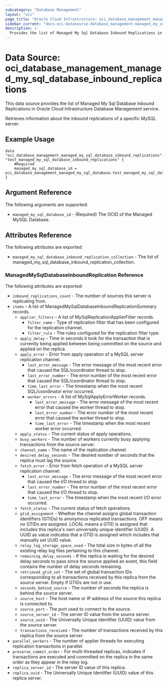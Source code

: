 ```yaml
---
subcategory: "Database Management"
layout: "oci"
page_title: "Oracle Cloud Infrastructure: oci_database_management_managed_my_sql_database_inbound_replications"
sidebar_current: "docs-oci-datasource-database_management-managed_my_sql_database_inbound_replications"
description: |-
  Provides the list of Managed My Sql Database Inbound Replications in Oracle Cloud Infrastructure Database Management service
---
```


# Data Source: oci_database_management_managed_my_sql_database_inbound_replications
This data source provides the list of Managed My Sql Database Inbound Replications in Oracle Cloud Infrastructure Database Management service.

Retrieves information about the inbound replications of a specific MySQL server.


## Example Usage

```hcl
data "oci_database_management_managed_my_sql_database_inbound_replications" "test_managed_my_sql_database_inbound_replications" {
	#Required
	managed_my_sql_database_id = oci_database_management_managed_my_sql_database.test_managed_my_sql_database.id
}
```

## Argument Reference

The following arguments are supported:

* `managed_my_sql_database_id` - (Required) The OCID of the Managed MySQL Database.


## Attributes Reference

The following attributes are exported:

* `managed_my_sql_database_inbound_replication_collection` - The list of managed_my_sql_database_inbound_replication_collection.

### ManagedMySqlDatabaseInboundReplication Reference

The following attributes are exported:

* `inbound_replications_count` - The number of sources this server is replicating from.
* `items` - A list of ManagedMySqlDatabaseInboundReplicationSummary records.
	* `applier_filters` - A list of MySqlReplicationApplierFilter records.
		* `filter_name` - Type of replication filter that has been configured for the replication channel.
		* `filter_rule` - The rules configured for the replication filter type.
	* `apply_delay` - Time in seconds it took for the transaction that is currently being applied between being committed on the source and applied on the replica.
	* `apply_error` - Error from apply operation of a MySQL server replication channel.
		* `last_error_message` - The error message of the most recent error that caused the SQL/coordinator thread to stop.
		* `last_error_number` - The error number of the most recent error that caused the SQL/coordinator thread to stop.
		* `time_last_error` - The timestamp when the most recent SQL/coordinator error occurred.
		* `worker_errors` - A list of MySqlApplyErrorWorker records.
			* `last_error_message` - The error message of the most recent error that caused the worker thread to stop.
			* `last_error_number` - The error number of the most recent error that caused the worker thread to stop.
			* `time_last_error` - The timestamp when the most recent worker error occurred.
	* `apply_status` - The current status of apply operations.
	* `busy_workers` - The number of workers currently busy applying transactions from the source server.
	* `channel_name` - The name of the replication channel.
	* `desired_delay_seconds` - The desired number of seconds that the replica must lag the source.
	* `fetch_error` - Error from fetch operation of a MySQL server replication channel.
		* `last_error_message` - The error message of the most recent error that caused the I/O thread to stop.
		* `last_error_number` - The error number of the most recent error that caused the I/O thread to stop.
		* `time_last_error` - The timestamp when the most recent I/O error occurred.
	* `fetch_status` - The current status of fetch operations.
	* `gtid_assignment` - Whether the channel assigns global transaction identifiers (GTIDs) to anonymous replicated transactions. OFF means no GTIDs are assigned. LOCAL means a GTID is assigned that includes this replica's own universally unique identifier (UUID). A UUID as value indicates that a GTID is assigned which includes that manually set UUID value.
	* `relay_log_storage_space_used` - The total size in bytes of all the existing relay log files pertaining to this channel.
	* `remaining_delay_seconds` - If the replica is waiting for the desired delay seconds to pass since the source applied an event, this field contains the number of delay seconds remaining.
	* `retrieved_gtid_set` - The set of global transaction IDs corresponding to all transactions received by this replica from the source server. Empty if GTIDs are not in use.
	* `seconds_behind_source` - The number of seconds the replica is behind the source server.
	* `source_host` - The host name or IP address of the source this replica is connected to.
	* `source_port` - The port used to connect to the source.
	* `source_server_id` - The server ID value from the source server.
	* `source_uuid` - The Universally Unique Identifier (UUID) value from the source server.
	* `transactions_received` - The number of transactions received by this replica from the source server.
* `parallel_workers` - The number of applier threads for executing replication transactions in parallel.
* `preserve_commit_order` - For multi-threaded replicas, indicates if transactions are executed and committed on the replica in the same order as they appear in the relay log.
* `replica_server_id` - The server ID value of this replica.
* `replica_uuid` - The Universally Unique Identifier (UUID) value of this replica server.

